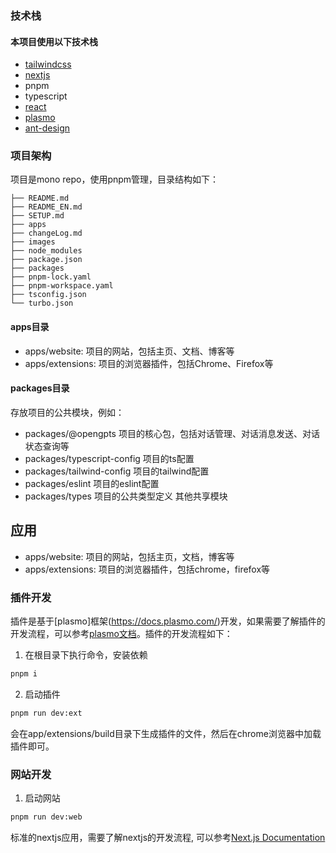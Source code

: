 ### 技术栈

#### 本项目使用以下技术栈

* [tailwindcss](https://tailwindcss.com/docs)
* [nextjs](https://nextjs.org/docs/getting-started)
* pnpm
* typescript
* [react](https://reactjs.org/docs/getting-started.html)
* [plasmo](https://docs.plasmo.com/)
* [ant-design](https://ant.design/docs/react/introduce-cn)

### 项目架构

项目是mono repo，使用pnpm管理，目录结构如下：

```
├── README.md
├── README_EN.md
├── SETUP.md
├── apps
├── changeLog.md
├── images
├── node_modules
├── package.json
├── packages
├── pnpm-lock.yaml
├── pnpm-workspace.yaml
├── tsconfig.json
└── turbo.json
```

#### apps目录
* apps/website: 项目的网站，包括主页、文档、博客等
* apps/extensions: 项目的浏览器插件，包括Chrome、Firefox等

#### packages目录
存放项目的公共模块，例如：

* packages/@opengpts  项目的核心包，包括对话管理、对话消息发送、对话状态查询等
* packages/typescript-config 项目的ts配置
* packages/tailwind-config 项目的tailwind配置
* packages/eslint 项目的eslint配置
* packages/types 项目的公共类型定义
其他共享模块

## 应用

- apps/website: 项目的网站，包括主页，文档，博客等
- apps/extensions: 项目的浏览器插件，包括chrome，firefox等



### 插件开发

插件是基于[plasmo]框架(https://docs.plasmo.com/)开发，如果需要了解插件的开发流程，可以参考[plasmo文档](https://docs.plasmo.com/)。插件的开发流程如下：

1. 在根目录下执行命令，安装依赖

```bash
pnpm i
```

2. 启动插件

```bash
pnpm run dev:ext
```

会在app/extensions/build目录下生成插件的文件，然后在chrome浏览器中加载插件即可。

### 网站开发

1. 启动网站

```bash
pnpm run dev:web
```

标准的nextjs应用，需要了解nextjs的开发流程, 可以参考[Next.js Documentation](https://nextjs.org/docs/getting-started)
